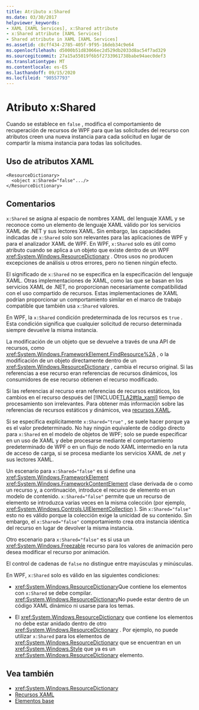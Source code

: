 ```yaml
---
title: Atributo x:Shared
ms.date: 03/30/2017
helpviewer_keywords:
- XAML [XAML Services], x:Shared attribute
- x:Shared attribute [XAML Services]
- Shared attribute in XAML [XAML Services]
ms.assetid: c8cff434-2785-405f-9f95-16deb34c9e64
ms.openlocfilehash: d5000b51d83066ec2d529db2033d8ac54f7ad329
ms.sourcegitcommit: 27a15a55019f6b5f2733961738babe94aec0def3
ms.translationtype: MT
ms.contentlocale: es-ES
ms.lasthandoff: 09/15/2020
ms.locfileid: "90557793"
---
```

# <a name="xshared-attribute"></a>Atributo x:Shared

Cuando se establece en `false` , modifica el comportamiento de recuperación de recursos de WPF para que las solicitudes del recurso con atributos creen una nueva instancia para cada solicitud en lugar de compartir la misma instancia para todas las solicitudes.

## <a name="xaml-attribute-usage"></a>Uso de atributos XAML

```xaml
<ResourceDictionary>
  <object x:Shared="false".../>
</ResourceDictionary>
```

## <a name="remarks"></a>Comentarios

`x:Shared` se asigna al espacio de nombres XAML del lenguaje XAML y se reconoce como un elemento de lenguaje XAML válido por los servicios XAML de .NET y sus lectores XAML. Sin embargo, las capacidades indicadas de `x:Shared` solo son relevantes para las aplicaciones de WPF y para el analizador XAML de WPF. En WPF, `x:Shared` solo es útil como atributo cuando se aplica a un objeto que existe dentro de un WPF <xref:System.Windows.ResourceDictionary> . Otros usos no producen excepciones de análisis u otros errores, pero no tienen ningún efecto.

El significado de `x:Shared` no se especifica en la especificación del lenguaje XAML. Otras implementaciones de XAML, como las que se basan en los servicios XAML de .NET, no proporcionan necesariamente compatibilidad con el uso compartido de recursos. Estas implementaciones de XAML podrían proporcionar un comportamiento similar en el marco de trabajo compatible que también usa `x:Shared` valores.

En WPF, la `x:Shared` condición predeterminada de los recursos es `true` . Esta condición significa que cualquier solicitud de recurso determinada siempre devuelve la misma instancia.

La modificación de un objeto que se devuelve a través de una API de recursos, como <xref:System.Windows.FrameworkElement.FindResource%2A> , o la modificación de un objeto directamente dentro de un <xref:System.Windows.ResourceDictionary> , cambia el recurso original. Si las referencias a ese recurso eran referencias de recursos dinámicos, los consumidores de ese recurso obtienen el recurso modificado.

Si las referencias al recurso eran referencias de recursos estáticos, los cambios en el recurso después del [!INCLUDE[TLA2#tla_xaml](../../../includes/tla2sharptla-xaml-md.md)] tiempo de procesamiento son irrelevantes. Para obtener más información sobre las referencias de recursos estáticos y dinámicos, vea [recursos XAML](../fundamentals/xaml-resources-define.md).

Si se especifica explícitamente `x:Shared="true"` , se suele hacer porque ya es el valor predeterminado. No hay ningún equivalente de código directo para `x:Shared` en el modelo de objetos de WPF; solo se puede especificar en un uso de XAML y debe procesarse mediante el comportamiento predeterminado de WPF o en un flujo de nodo XAML intermedio en la ruta de acceso de carga, si se procesa mediante los servicios XAML de .net y sus lectores XAML.

Un escenario para `x:Shared="false"` es si define una <xref:System.Windows.FrameworkElement> <xref:System.Windows.FrameworkContentElement> clase derivada de o como un recurso y, a continuación, introduce el recurso de elemento en un modelo de contenido. `x:Shared="false"` permite que un recurso de elemento se introduzca varias veces en la misma colección (por ejemplo, <xref:System.Windows.Controls.UIElementCollection> ). Sin `x:Shared="false"` esto no es válido porque la colección exige la unicidad de su contenido. Sin embargo, el `x:Shared="false"` comportamiento crea otra instancia idéntica del recurso en lugar de devolver la misma instancia.

Otro escenario para `x:Shared="false"` es si usa un <xref:System.Windows.Freezable> recurso para los valores de animación pero desea modificar el recurso por animación.

El control de cadenas de `false` no distingue entre mayúsculas y minúsculas.

En WPF, `x:Shared` solo es válido en las siguientes condiciones:

- <xref:System.Windows.ResourceDictionary>Que contiene los elementos con `x:Shared` se debe compilar. <xref:System.Windows.ResourceDictionary>No puede estar dentro de un código XAML dinámico ni usarse para los temas.

- El <xref:System.Windows.ResourceDictionary> que contiene los elementos no debe estar anidado dentro de otro <xref:System.Windows.ResourceDictionary> . Por ejemplo, no puede utilizar `x:Shared` para los elementos de <xref:System.Windows.ResourceDictionary> que se encuentran en un <xref:System.Windows.Style> que ya es un <xref:System.Windows.ResourceDictionary> elemento.

## <a name="see-also"></a>Vea también

- <xref:System.Windows.ResourceDictionary>
- [Recursos XAML](../fundamentals/xaml-resources-define.md)
- [Elementos base](/dotnet/desktop/wpf/advanced/base-elements)
